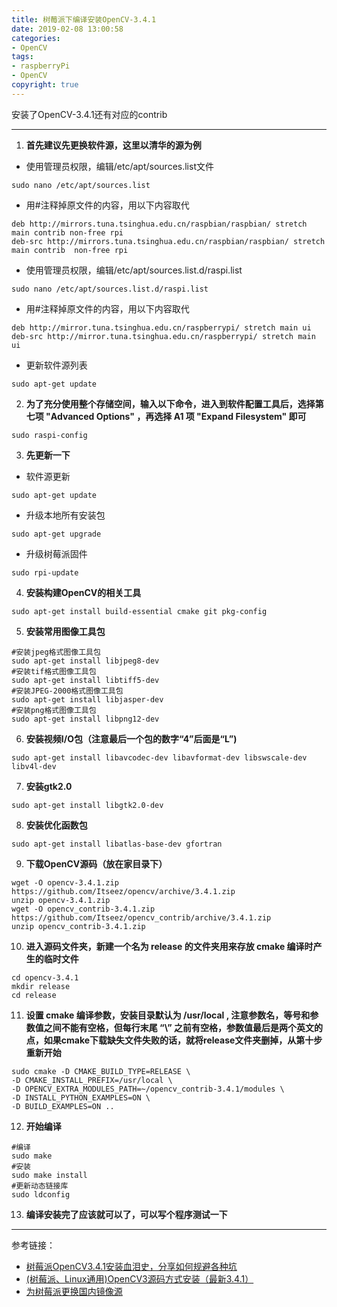 ```yaml
---
title: 树莓派下编译安装OpenCV-3.4.1
date: 2019-02-08 13:00:58
categories:
- OpenCV
tags:
- raspberryPi
- OpenCV
copyright: true
---
```


安装了OpenCV-3.4.1还有对应的contrib

<!-- more -->

***
1. **首先建议先更换软件源，这里以清华的源为例**

* 使用管理员权限，编辑/etc/apt/sources.list文件
```shell
sudo nano /etc/apt/sources.list
```
* 用#注释掉原文件的内容，用以下内容取代
```shell
deb http://mirrors.tuna.tsinghua.edu.cn/raspbian/raspbian/ stretch main contrib non-free rpi
deb-src http://mirrors.tuna.tsinghua.edu.cn/raspbian/raspbian/ stretch main contrib  non‐free rpi
```
* 使用管理员权限，编辑/etc/apt/sources.list.d/raspi.list
```shell
sudo nano /etc/apt/sources.list.d/raspi.list
```
* 用#注释掉原文件的内容，用以下内容取代
```shell
deb http://mirror.tuna.tsinghua.edu.cn/raspberrypi/ stretch main ui
deb‐src http://mirror.tuna.tsinghua.edu.cn/raspberrypi/ stretch main ui
```
* 更新软件源列表
```shell
sudo apt-get update
```
2. **为了充分使用整个存储空间，输入以下命令，进入到软件配置工具后，选择第七项 "Advanced Options" ，再选择 A1 项 "Expand Filesystem" 即可**
```shell
sudo raspi-config
```
3. **先更新一下**

 * 软件源更新
```shell
sudo apt‐get update
```
 * 升级本地所有安装包
```shell
sudo apt‐get upgrade
```
 * 升级树莓派固件
```shell
sudo rpi‐update
```
4. **安装构建OpenCV的相关工具**
```shell
sudo apt‐get install build‐essential cmake git pkg‐config
```
5. **安装常用图像工具包**
```shell
#安装jpeg格式图像工具包 
sudo apt‐get install libjpeg8‐dev
#安装tif格式图像工具包 
sudo apt‐get install libtiff5‐dev
#安装JPEG‐2000格式图像工具包 
sudo apt‐get install libjasper‐dev
#安装png格式图像工具包 
sudo apt‐get install libpng12‐dev
```
6. **安装视频I/O包（注意最后一个包的数字“4”后面是“L”)**
```shell
sudo apt‐get install libavcodec‐dev libavformat‐dev libswscale‐dev libv4l‐dev
```
7. **安装gtk2.0**
```shell
sudo apt‐get install libgtk2.0‐dev
```
8. **安装优化函数包**
```shell
sudo apt‐get install libatlas‐base‐dev gfortran
```
9. **下载OpenCV源码（放在家目录下）**
```shell
wget ‐O opencv‐3.4.1.zip https://github.com/Itseez/opencv/archive/3.4.1.zip
unzip opencv‐3.4.1.zip
wget ‐O opencv_contrib‐3.4.1.zip  https://github.com/Itseez/opencv_contrib/archive/3.4.1.zip
unzip opencv_contrib‐3.4.1.zip
```
10. **进入源码文件夹，新建一个名为 release 的文件夹用来存放 cmake 编译时产生的临时文件**
```shell
cd opencv-3.4.1
mkdir release
cd release
```
11. **设置 cmake 编译参数，安装目录默认为 /usr/local , 注意参数名，等号和参数值之间不能有空格，但每行末尾 “\” 之前有空格，参数值最后是两个英文的点，如果cmake下载缺失文件失败的话，就将release文件夹删掉，从第十步重新开始**

```shell
sudo cmake ‐D CMAKE_BUILD_TYPE=RELEASE \
‐D CMAKE_INSTALL_PREFIX=/usr/local \
‐D OPENCV_EXTRA_MODULES_PATH=~/opencv_contrib‐3.4.1/modules \
‐D INSTALL_PYTHON_EXAMPLES=ON \
‐D BUILD_EXAMPLES=ON ..
```
12. **开始编译**
```shell
#编译
sudo make
#安装
sudo make install
#更新动态链接库
sudo ldconfig
```
13. **编译安装完了应该就可以了，可以写个程序测试一下**

***
参考链接：

* [树莓派OpenCV3.4.1安装血泪史，分享如何规避各种坑](https://blog.csdn.net/jacka654321/article/details/80728795)
* [(树莓派、Linux通用)OpenCV3源码方式安装（最新3.4.1）](https://blog.csdn.net/leaves_joe/article/details/67656340)
* [为树莓派更换国内镜像源](https://blog.csdn.net/la9998372/article/details/77886806)

